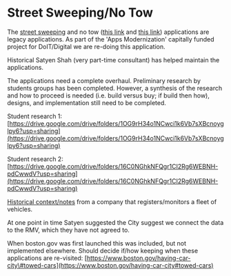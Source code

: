 # Street Sweeping/No Tow

The [street sweepin](https://www.cityofboston.gov/publicworks/sweeping/)g and no tow \([this link](https://www.cityofboston.gov/publicworks/sweeping/remindme.asp) and [this link](https://www.cityofboston.gov/towing/alerts/)\) applications are legacy applications. As part of the 'Apps Modernization' capitally funded project for DoIT/Digital we are re-doing this application. 

Historical Satyen Shah \(very part-time consultant\) has helped maintain the applications. 

The applications need a complete overhaul. Preliminary research by students groups has been completed. However, a synthesis of the research and how to proceed is needed \(i.e. build versus buy; if build then how\), designs, and implementation still need to be completed.  


Student research 1: [https://drive.google.com/drive/folders/1OG9rH34o1NCwci1k6Vb7sXBcnoyglpy6?usp=sharing](https://drive.google.com/drive/folders/1OG9rH34o1NCwci1k6Vb7sXBcnoyglpy6?usp=sharing)

Student research 2: [https://drive.google.com/drive/folders/16C0NGhkNFQgr1CI2Rg6WEBNH-pdCwwdV?usp=sharing](https://drive.google.com/drive/folders/16C0NGhkNFQgr1CI2Rg6WEBNH-pdCwwdV?usp=sharing)



[Historical context/notes](https://docs.google.com/document/d/198b-mgtxnlvFRdQRqXQ-0Zvus12hpvIRGVhYiwrz8ao/edit?ts=601c3126) from a company that registers/monitors a fleet of vehicles.



At one point in time Satyen suggested the City suggest we connect the data to the RMV, which they have not agreed to.



When boston.gov was first launched this was included, but not implemented elsewhere. Should decide if/how keeping when these applications are re-visited: [https://www.boston.gov/having-car-city\#towed-cars](https://www.boston.gov/having-car-city#towed-cars)

